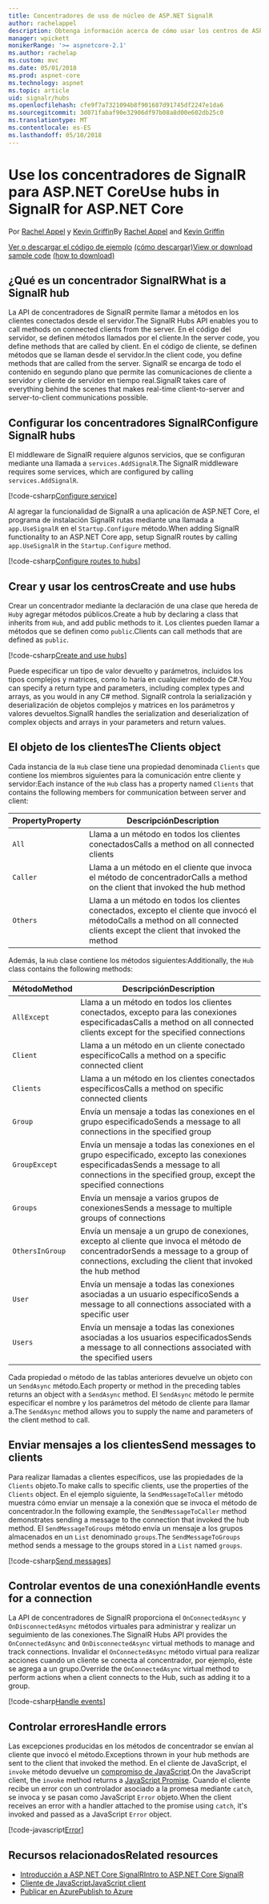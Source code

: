 ```yaml
---
title: Concentradores de uso de núcleo de ASP.NET SignalR
author: rachelappel
description: Obtenga información acerca de cómo usar los centros de ASP.NET Core SignalR.
manager: wpickett
monikerRange: '>= aspnetcore-2.1'
ms.author: rachelap
ms.custom: mvc
ms.date: 05/01/2018
ms.prod: aspnet-core
ms.technology: aspnet
ms.topic: article
uid: signalr/hubs
ms.openlocfilehash: cfe9f7a7321094b8f901687d91745df2247e1da6
ms.sourcegitcommit: 3d071fabaf90e32906df97b08a8d00e602db25c0
ms.translationtype: MT
ms.contentlocale: es-ES
ms.lasthandoff: 05/10/2018
---
```

# <a name="use-hubs-in-signalr-for-aspnet-core"></a><span data-ttu-id="be60b-103">Use los concentradores de SignalR para ASP.NET Core</span><span class="sxs-lookup"><span data-stu-id="be60b-103">Use hubs in SignalR for ASP.NET Core</span></span>

<span data-ttu-id="be60b-104">Por [Rachel Appel](https://twitter.com/rachelappel) y [Kevin Griffin](https://twitter.com/1kevgriff)</span><span class="sxs-lookup"><span data-stu-id="be60b-104">By [Rachel Appel](https://twitter.com/rachelappel) and [Kevin Griffin](https://twitter.com/1kevgriff)</span></span>

<span data-ttu-id="be60b-105">[Ver o descargar el código de ejemplo](https://github.com/aspnet/Docs/tree/master/aspnetcore/signalr/hubs/sample/ ) [(cómo descargar)](xref:tutorials/index#how-to-download-a-sample)</span><span class="sxs-lookup"><span data-stu-id="be60b-105">[View or download sample code](https://github.com/aspnet/Docs/tree/master/aspnetcore/signalr/hubs/sample/ ) [(how to download)](xref:tutorials/index#how-to-download-a-sample)</span></span>

## <a name="what-is-a-signalr-hub"></a><span data-ttu-id="be60b-106">¿Qué es un concentrador SignalR</span><span class="sxs-lookup"><span data-stu-id="be60b-106">What is a SignalR hub</span></span>

<span data-ttu-id="be60b-107">La API de concentradores de SignalR permite llamar a métodos en los clientes conectados desde el servidor.</span><span class="sxs-lookup"><span data-stu-id="be60b-107">The SignalR Hubs API enables you to call methods on connected clients from the server.</span></span> <span data-ttu-id="be60b-108">En el código del servidor, se definen métodos llamados por el cliente.</span><span class="sxs-lookup"><span data-stu-id="be60b-108">In the server code, you define methods that are called by client.</span></span> <span data-ttu-id="be60b-109">En el código de cliente, se definen métodos que se llaman desde el servidor.</span><span class="sxs-lookup"><span data-stu-id="be60b-109">In the client code, you define methods that are called from the server.</span></span> <span data-ttu-id="be60b-110">SignalR se encarga de todo el contenido en segundo plano que permite las comunicaciones de cliente a servidor y cliente de servidor en tiempo real.</span><span class="sxs-lookup"><span data-stu-id="be60b-110">SignalR takes care of everything behind the scenes that makes real-time client-to-server and server-to-client communications possible.</span></span>

## <a name="configure-signalr-hubs"></a><span data-ttu-id="be60b-111">Configurar los concentradores SignalR</span><span class="sxs-lookup"><span data-stu-id="be60b-111">Configure SignalR hubs</span></span>

<span data-ttu-id="be60b-112">El middleware de SignalR requiere algunos servicios, que se configuran mediante una llamada a `services.AddSignalR`.</span><span class="sxs-lookup"><span data-stu-id="be60b-112">The SignalR middleware requires some services, which are configured by calling `services.AddSignalR`.</span></span>

[!code-csharp[Configure service](hubs/sample/startup.cs?range=38)]

<span data-ttu-id="be60b-113">Al agregar la funcionalidad de SignalR a una aplicación de ASP.NET Core, el programa de instalación SignalR rutas mediante una llamada a `app.UseSignalR` en el `Startup.Configure` método.</span><span class="sxs-lookup"><span data-stu-id="be60b-113">When adding SignalR functionality to an ASP.NET Core app, setup SignalR routes by calling `app.UseSignalR` in the `Startup.Configure` method.</span></span>

[!code-csharp[Configure routes to hubs](hubs/sample/startup.cs?range=57-60)]

## <a name="create-and-use-hubs"></a><span data-ttu-id="be60b-114">Crear y usar los centros</span><span class="sxs-lookup"><span data-stu-id="be60b-114">Create and use hubs</span></span>

<span data-ttu-id="be60b-115">Crear un concentrador mediante la declaración de una clase que hereda de `Hub`y agregar métodos públicos.</span><span class="sxs-lookup"><span data-stu-id="be60b-115">Create a hub by declaring a class that inherits from `Hub`, and add public methods to it.</span></span> <span data-ttu-id="be60b-116">Los clientes pueden llamar a métodos que se definen como `public`.</span><span class="sxs-lookup"><span data-stu-id="be60b-116">Clients can call methods that are defined as `public`.</span></span>

[!code-csharp[Create and use hubs](hubs/sample/hubs/chathub.cs?range=8-37)]

<span data-ttu-id="be60b-117">Puede especificar un tipo de valor devuelto y parámetros, incluidos los tipos complejos y matrices, como lo haría en cualquier método de C#.</span><span class="sxs-lookup"><span data-stu-id="be60b-117">You can specify a return type and parameters, including complex types and arrays, as you would in any C# method.</span></span> <span data-ttu-id="be60b-118">SignalR controla la serialización y deserialización de objetos complejos y matrices en los parámetros y valores devueltos.</span><span class="sxs-lookup"><span data-stu-id="be60b-118">SignalR handles the serialization and deserialization of complex objects and arrays in your parameters and return values.</span></span>

## <a name="the-clients-object"></a><span data-ttu-id="be60b-119">El objeto de los clientes</span><span class="sxs-lookup"><span data-stu-id="be60b-119">The Clients object</span></span>

<span data-ttu-id="be60b-120">Cada instancia de la `Hub` clase tiene una propiedad denominada `Clients` que contiene los miembros siguientes para la comunicación entre cliente y servidor:</span><span class="sxs-lookup"><span data-stu-id="be60b-120">Each instance of the `Hub` class has a property named `Clients` that contains the following members for communication between server and client:</span></span>

| <span data-ttu-id="be60b-121">Property</span><span class="sxs-lookup"><span data-stu-id="be60b-121">Property</span></span> | <span data-ttu-id="be60b-122">Descripción</span><span class="sxs-lookup"><span data-stu-id="be60b-122">Description</span></span> |
| ------ | ----------- |
| `All` | <span data-ttu-id="be60b-123">Llama a un método en todos los clientes conectados</span><span class="sxs-lookup"><span data-stu-id="be60b-123">Calls a method on all connected clients</span></span> |
| `Caller` | <span data-ttu-id="be60b-124">Llama a un método en el cliente que invoca el método de concentrador</span><span class="sxs-lookup"><span data-stu-id="be60b-124">Calls a method on the client that invoked the hub method</span></span> |
| `Others` | <span data-ttu-id="be60b-125">Llama a un método en todos los clientes conectados, excepto el cliente que invocó el método</span><span class="sxs-lookup"><span data-stu-id="be60b-125">Calls a method on all connected clients except the client that invoked the method</span></span> |

<span data-ttu-id="be60b-126">Además, la `Hub` clase contiene los métodos siguientes:</span><span class="sxs-lookup"><span data-stu-id="be60b-126">Additionally, the `Hub` class contains the following methods:</span></span>

| <span data-ttu-id="be60b-127">Método</span><span class="sxs-lookup"><span data-stu-id="be60b-127">Method</span></span> | <span data-ttu-id="be60b-128">Descripción</span><span class="sxs-lookup"><span data-stu-id="be60b-128">Description</span></span> |
| ------ | ----------- |
| `AllExcept` | <span data-ttu-id="be60b-129">Llama a un método en todos los clientes conectados, excepto para las conexiones especificadas</span><span class="sxs-lookup"><span data-stu-id="be60b-129">Calls a method on all connected clients except for the specified connections</span></span> |
| `Client` | <span data-ttu-id="be60b-130">Llama a un método en un cliente conectado específico</span><span class="sxs-lookup"><span data-stu-id="be60b-130">Calls a method on a specific connected client</span></span> |
| `Clients` | <span data-ttu-id="be60b-131">Llama a un método en los clientes conectados específicos</span><span class="sxs-lookup"><span data-stu-id="be60b-131">Calls a method on specific connected clients</span></span> |
| `Group` | <span data-ttu-id="be60b-132">Envía un mensaje a todas las conexiones en el grupo especificado</span><span class="sxs-lookup"><span data-stu-id="be60b-132">Sends a message to all connections in the specified group</span></span>  |
| `GroupExcept` | <span data-ttu-id="be60b-133">Envía un mensaje a todas las conexiones en el grupo especificado, excepto las conexiones especificadas</span><span class="sxs-lookup"><span data-stu-id="be60b-133">Sends a message to all connections in the specified group, except the specified connections</span></span> |
| `Groups` | <span data-ttu-id="be60b-134">Envía un mensaje a varios grupos de conexiones</span><span class="sxs-lookup"><span data-stu-id="be60b-134">Sends a message to multiple groups of connections</span></span>  |
| `OthersInGroup` | <span data-ttu-id="be60b-135">Envía un mensaje a un grupo de conexiones, excepto al cliente que invoca el método de concentrador</span><span class="sxs-lookup"><span data-stu-id="be60b-135">Sends a message to a group of connections, excluding the client that invoked the hub method</span></span>  |
| `User` | <span data-ttu-id="be60b-136">Envía un mensaje a todas las conexiones asociadas a un usuario específico</span><span class="sxs-lookup"><span data-stu-id="be60b-136">Sends a message to all connections associated with a specific user</span></span> |
| `Users` | <span data-ttu-id="be60b-137">Envía un mensaje a todas las conexiones asociadas a los usuarios especificados</span><span class="sxs-lookup"><span data-stu-id="be60b-137">Sends a message to all connections associated with the specified users</span></span> |

<span data-ttu-id="be60b-138">Cada propiedad o método de las tablas anteriores devuelve un objeto con un `SendAsync` método.</span><span class="sxs-lookup"><span data-stu-id="be60b-138">Each property or method in the preceding tables returns an object with a `SendAsync` method.</span></span> <span data-ttu-id="be60b-139">El `SendAsync` método le permite especificar el nombre y los parámetros del método de cliente para llamar a.</span><span class="sxs-lookup"><span data-stu-id="be60b-139">The `SendAsync` method allows you to supply the name and parameters of the client method to call.</span></span>

## <a name="send-messages-to-clients"></a><span data-ttu-id="be60b-140">Enviar mensajes a los clientes</span><span class="sxs-lookup"><span data-stu-id="be60b-140">Send messages to clients</span></span>

<span data-ttu-id="be60b-141">Para realizar llamadas a clientes específicos, use las propiedades de la `Clients` objeto.</span><span class="sxs-lookup"><span data-stu-id="be60b-141">To make calls to specific clients, use the properties of the `Clients` object.</span></span> <span data-ttu-id="be60b-142">En el ejemplo siguiente, la `SendMessageToCaller` método muestra cómo enviar un mensaje a la conexión que se invoca el método de concentrador.</span><span class="sxs-lookup"><span data-stu-id="be60b-142">In the following example, the `SendMessageToCaller` method demonstrates sending a message to the connection that invoked the hub method.</span></span> <span data-ttu-id="be60b-143">El `SendMessageToGroups` método envía un mensaje a los grupos almacenados en un `List` denominado `groups`.</span><span class="sxs-lookup"><span data-stu-id="be60b-143">The `SendMessageToGroups` method sends a message to the groups stored in a `List` named `groups`.</span></span>

[!code-csharp[Send messages](hubs/sample/hubs/chathub.cs?range=15-24)]

## <a name="handle-events-for-a-connection"></a><span data-ttu-id="be60b-144">Controlar eventos de una conexión</span><span class="sxs-lookup"><span data-stu-id="be60b-144">Handle events for a connection</span></span>

<span data-ttu-id="be60b-145">La API de concentradores de SignalR proporciona el `OnConnectedAsync` y `OnDisconnectedAsync` métodos virtuales para administrar y realizar un seguimiento de las conexiones.</span><span class="sxs-lookup"><span data-stu-id="be60b-145">The SignalR Hubs API provides the `OnConnectedAsync` and `OnDisconnectedAsync` virtual methods to manage and track connections.</span></span> <span data-ttu-id="be60b-146">Invalidar el `OnConnectedAsync` método virtual para realizar acciones cuando un cliente se conecta al concentrador, por ejemplo, éste se agrega a un grupo.</span><span class="sxs-lookup"><span data-stu-id="be60b-146">Override the `OnConnectedAsync` virtual method to perform actions when a client connects to the Hub, such as adding it to a group.</span></span>

[!code-csharp[Handle events](hubs/sample/hubs/chathub.cs?range=26-36)]

## <a name="handle-errors"></a><span data-ttu-id="be60b-147">Controlar errores</span><span class="sxs-lookup"><span data-stu-id="be60b-147">Handle errors</span></span>

<span data-ttu-id="be60b-148">Las excepciones producidas en los métodos de concentrador se envían al cliente que invocó el método.</span><span class="sxs-lookup"><span data-stu-id="be60b-148">Exceptions thrown in your hub methods are sent to the client that invoked the method.</span></span> <span data-ttu-id="be60b-149">En el cliente de JavaScript, el `invoke` método devuelve un [compromiso de JavaScript](https://developer.mozilla.org/docs/Web/JavaScript/Guide/Using_promises).</span><span class="sxs-lookup"><span data-stu-id="be60b-149">On the JavaScript client, the `invoke` method returns a [JavaScript Promise](https://developer.mozilla.org/docs/Web/JavaScript/Guide/Using_promises).</span></span> <span data-ttu-id="be60b-150">Cuando el cliente recibe un error con un controlador asociado a la promesa mediante `catch`, se invoca y se pasan como JavaScript `Error` objeto.</span><span class="sxs-lookup"><span data-stu-id="be60b-150">When the client receives an error with a handler attached to the promise using `catch`, it's invoked and passed as a JavaScript `Error` object.</span></span>

[!code-javascript[Error](hubs/sample/wwwroot/js/chat.js?range=23)]

## <a name="related-resources"></a><span data-ttu-id="be60b-151">Recursos relacionados</span><span class="sxs-lookup"><span data-stu-id="be60b-151">Related resources</span></span>

* [<span data-ttu-id="be60b-152">Introducción a ASP.NET Core SignalR</span><span class="sxs-lookup"><span data-stu-id="be60b-152">Intro to ASP.NET Core SignalR</span></span>](xref:signalr/introduction)
* [<span data-ttu-id="be60b-153">Cliente de JavaScript</span><span class="sxs-lookup"><span data-stu-id="be60b-153">JavaScript client</span></span>](xref:signalr/javascript-client)
* [<span data-ttu-id="be60b-154">Publicar en Azure</span><span class="sxs-lookup"><span data-stu-id="be60b-154">Publish to Azure</span></span>](xref:signalr/publish-to-azure-web-app)

